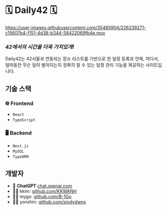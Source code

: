 # 🗓️ Daily42 🗓️

https://user-images.githubusercontent.com/35485904/226239271-c15607b4-f151-4d38-b344-58422069fb4e.mov


### _42에서의 시간을 더욱 가치있게!_

Daily42는 42서울과 연동되는 장소 리스트를 기반으로 한 일정 등록과 언제, 어디서, 얼마동안 무슨 일이 벌어지는지 정확히 알 수 있는 일정 관리 기능을 제공하는 사이트입니다.

## 기술 스택

### 🌐 Frontend
- `React`
- `TypeScript`

### 🖥️ Backend
- `Nest.js`
- `MySQL`
- `TypeORM`

## 개발자

- 🤖 **ChatGPT** [chat.openai.com](https://chat.openai.com)
- 🧑‍💻 kkim: [github.com/KKWANH](https://github.com/KKWANH)
- 🧑‍💻 mygo: [github.com/B-1Go](https://github.com/B-1Go)
- 🧑‍💻 yonshin: [github.com/sindydwns](https://github.com/sindydwns)
